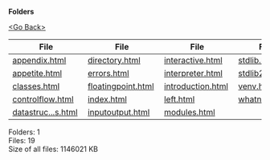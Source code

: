 **Folders**

[&lt;Go Back&gt;](../right.html)

<table><thead><tr class="header"><th><strong>File</strong></th><th><strong>File</strong></th><th><strong>File</strong></th><th><strong>File</strong></th></tr></thead><tbody><tr class="odd"><td><a href="appendix.html">appendix.html</a> </td><td><a href="directory.html">directory.html</a> </td><td><a href="interactive.html">interactive.html</a> </td><td><a href="stdlib.html">stdlib.html</a> </td></tr><tr class="even"><td><a href="appetite.html">appetite.html</a> </td><td><a href="errors.html">errors.html</a> </td><td><a href="interpreter.html">interpreter.html</a> </td><td><a href="stdlib2.html">stdlib2.html</a> </td></tr><tr class="odd"><td><a href="classes.html">classes.html</a> </td><td><a href="floatingpoint.html">floatingpoint.html</a> </td><td><a href="introduction.html">introduction.html</a> </td><td><a href="venv.html">venv.html</a> </td></tr><tr class="even"><td><a href="controlflow.html">controlflow.html</a> </td><td><a href="index.html">index.html</a> </td><td><a href="left.html">left.html</a> </td><td><a href="whatnow.html">whatnow.html</a> </td></tr><tr class="odd"><td><a href="datastructures.html">datastruc...s.html</a> </td><td><a href="inputoutput.html">inputoutput.html</a> </td><td><a href="modules.html">modules.html</a> </td><td></td></tr></tbody></table>

Folders: 1  
Files: 19  
Size of all files: 1146021 KB
